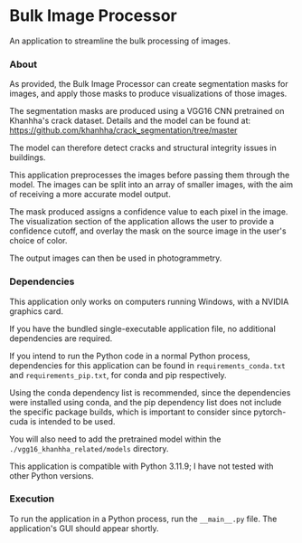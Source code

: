 # Bulk Image Processor
 An application to streamline the bulk processing of images.

### About
As provided, the Bulk Image Processor can create segmentation masks for images, and apply those masks to produce
visualizations of those images.

The segmentation masks are produced using a VGG16 CNN pretrained on Khanhha's crack dataset. Details and the model can
be found at: https://github.com/khanhha/crack_segmentation/tree/master

The model can therefore detect cracks and structural integrity issues in buildings.

This application preprocesses the images before passing them through the model. The images can be split into an array of
smaller images, with the aim of receiving a more accurate model output.

The mask produced assigns a confidence value to each pixel in the image. The visualization section of the application
allows the user to provide a confidence cutoff, and overlay the mask on the source image in the user's choice of color.

The output images can then be used in photogrammetry.

### Dependencies
This application only works on computers running Windows, with a NVIDIA graphics card. 

If you have the bundled single-executable application file, no additional dependencies are required.

If you intend to run the Python code in a normal Python process, dependencies for this application can be found in
`requirements_conda.txt` and `requirements_pip.txt`, for conda and pip respectively.

Using the conda dependency list is
recommended, since the dependencies were installed using conda, and the pip dependency list does not include the
specific package builds, which is important to consider since pytorch-cuda is intended to be used.

You will also need to add the pretrained model within the `./vgg16_khanhha_related/models` directory.

This application is compatible with Python 3.11.9; I have not tested with other Python versions.

### Execution
To run the application in a Python process, run the `__main__.py` file. The application's GUI should appear shortly.